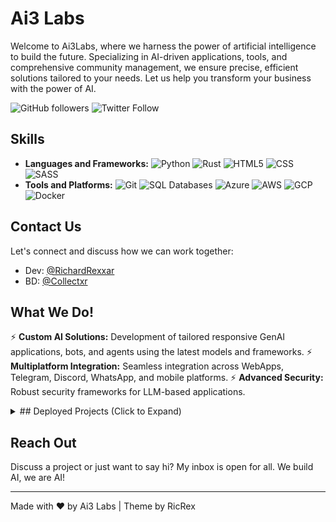 # Ai3 Labs

Welcome to Ai3Labs, where we harness the power of artificial intelligence to build the future. Specializing in AI-driven applications, tools, and comprehensive community management, we ensure precise, efficient solutions tailored to your needs. Let us help you transform your business with the power of AI.

![GitHub followers](https://img.shields.io/github/followers/ai3labs?style=social) ![Twitter Follow](https://img.shields.io/twitter/follow/Collectxrnft?style=social)

## Skills

- **Languages and Frameworks:** ![Python](https://img.shields.io/badge/Python-3776AB?style=flat&logo=python&logoColor=white) ![Rust](https://img.shields.io/badge/Rust-000000?style=flat&logo=rust&logoColor=white) ![HTML5](https://img.shields.io/badge/HTML5-E34F26?style=flat&logo=html5&logoColor=white) ![CSS](https://img.shields.io/badge/CSS-1572B6?style=flat&logo=css3&logoColor=white) ![SASS](https://img.shields.io/badge/SASS-CC6699?style=flat&logo=sass&logoColor=white)
- **Tools and Platforms:** ![Git](https://img.shields.io/badge/Git-F05032?style=flat&logo=git&logoColor=white) ![SQL Databases](https://img.shields.io/badge/SQL-4479A1?style=flat&logo=postgresql&logoColor=white) ![Azure](https://img.shields.io/badge/Azure-0089D6?style=flat&logo=microsoftazure&logoColor=white) ![AWS](https://img.shields.io/badge/AWS-232F3E?style=flat&logo=amazonaws&logoColor=white) ![GCP](https://img.shields.io/badge/GCP-4285F4?style=flat&logo=googlecloud&logoColor=white) ![Docker](https://img.shields.io/badge/Docker-2496ED?style=flat&logo=docker&logoColor=white)

## Contact Us

Let's connect and discuss how we can work together:
- Dev: [@RichardRexxar](https://twitter.com/RichardRexxar)
- BD: [@Collectxr](https://twitter.com/Collectxrnft)

## What We Do!

⚡ **Custom AI Solutions:** Development of tailored responsive GenAI applications, bots, and agents using the latest models and frameworks.
⚡ **Multiplatform Integration:** Seamless integration across WebApps, Telegram, Discord, WhatsApp, and mobile platforms.
⚡ **Advanced Security:** Robust security frameworks for LLM-based applications.

<details>
<summary>## Deployed Projects (Click to Expand)</summary>

- **BREG for iLuminary.AI:** Advanced AI assistant chatbot.
- **FreeName Support Community Bot:** Community support bot with data scraping functionalities.
- **DeFinity AI Assistant:** Market assistant with API integrations and advanced retrieval capabilities.
- **AI News Aggregator:** Automated monitoring of RSS feeds, filtering based on keywords and AI relevance.
- **Ultimate X.com Scraper:** Custom scraper for X.com without using official APIs.
- **Collectxr Community Moderator:** AI-powered moderation bot for the Collectxr Community.

</details>

## Reach Out

Discuss a project or just want to say hi? My inbox is open for all. We build AI, we are AI!

---

Made with ❤️ by Ai3 Labs | Theme by RicRex
